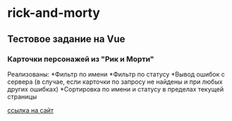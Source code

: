 # rick-and-morty

## Тестовое задание на Vue
### Карточки персонажей из "Рик и Морти"
Реализованы:
*Фильтр по имени
*Фильтр по статусу
*Вывод ошибок с сервера (в случае, если карточки по запросу не найдены и при любых других ошибках)
*Сортировка по имени и статусу в пределах текущей страницы

[ссылка на сайт](https://katkovatanya.github.io/rick-and-morty/)